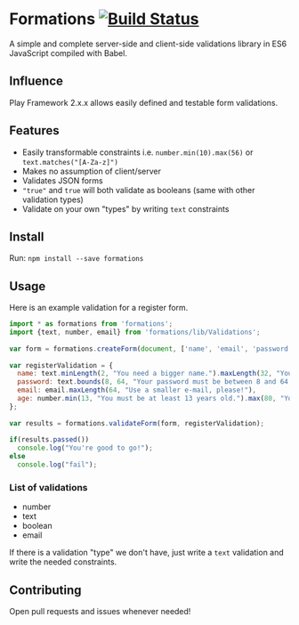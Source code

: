Formations [![Build Status](https://travis-ci.org/Agrosis/formations.svg?branch=master)](https://travis-ci.org/Agrosis/formations)
=============================
A simple and complete server-side and client-side validations library in ES6 JavaScript compiled with Babel.

Influence
-----------------------------
Play Framework 2.x.x allows easily defined and testable form validations.

Features
-----------------------------
+ Easily transformable constraints i.e. `number.min(10).max(56)` or `text.matches("[A-Za-z]")`
+ Makes no assumption of client/server
+ Validates JSON forms
+ `"true"` and `true` will both validate as booleans (same with other validation types)
+ Validate on your own "types" by writing `text` constraints

Install
-----------------------------
Run:
`npm install --save formations`

Usage
-----------------------------
Here is an example validation for a register form.

```javascript
import * as formations from 'formations';
import {text, number, email} from 'formations/lib/Validations';
 
var form = formations.createForm(document, ['name', 'email', 'password', 'age']);
 
var registerValidation = {
  name: text.minLength(2, "You need a bigger name.").maxLength(32, "Your name must be less than 33 characters.."),
  password: text.bounds(8, 64, "Your password must be between 8 and 64 characters."),
  email: email.maxLength(64, "Use a smaller e-mail, please!"),
  age: number.min(13, "You must be at least 13 years old.").max(80, "You're too old for this, dude.")
};
 
var results = formations.validateForm(form, registerValidation);
 
if(results.passed())
  console.log("You're good to go!");
else
  console.log("fail");
```

### List of validations
+ number
+ text
+ boolean
+ email

If there is a validation "type" we don't have, just write a `text` validation and write the needed constraints.

Contributing
-----------------------------
Open pull requests and issues whenever needed!
